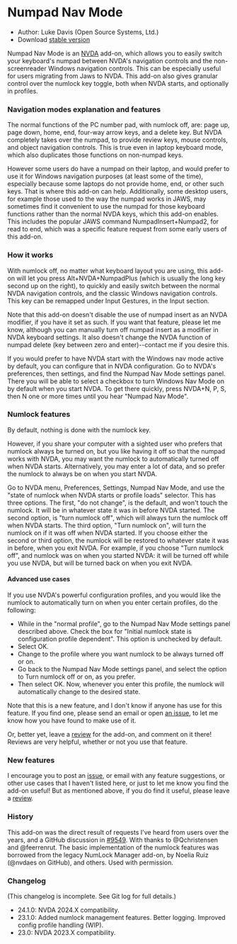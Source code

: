 # Numpad Nav Mode

* Author: Luke Davis (Open Source Systems, Ltd.)
* Download [stable version][1]

Numpad Nav Mode is an [NVDA][2] add-on, which allows you to easily switch your keyboard's numpad between NVDA's navigation controls and the non-screenreader Windows navigation controls. This can be especially useful for users migrating from Jaws to NVDA. This add-on also gives granular control over the numlock key toggle, both when NVDA starts, and optionally in profiles.

### Navigation modes explanation and features

The normal functions of the PC number pad, with numlock off, are: page up, page down, home, end, four-way arrow keys, and a delete key.
But NVDA completely takes over the numpad, to provide review keys, mouse controls, and object navigation controls. This is true even in laptop keyboard mode, which also duplicates those functions on non-numpad keys.

However some users do have a numpad on their laptop, and would prefer to use it for Windows navigation purposes (at least some of the time), especially because some laptops do not provide home, end, or other such keys.  That is where this add-on can help.
Additionally, some desktop users, for example those used to the way the numpad works in JAWS, may sometimes find it convenient to use the numpad for those keyboard functions rather than the normal NVDA keys, which this add-on enables.
This includes the popular JAWS command NumpadInsert+Numpad2, for read to end, which was a specific feature request from some early users of this add-on.

### How it works

With numlock off, no matter what keyboard layout you are using, this add-on will let you press Alt+NVDA+NumpadPlus (which is usually the long key second up on the right), to quickly and easily switch between the normal NVDA navigation controls, and the classic Windows navigation controls. This key can be remapped under Input Gestures, in the Input section.

Note that this add-on doesn't disable the use of numpad insert as an NVDA modifier, if you have it set as such. If you want that feature, please let me know, although you can manually turn off numpad insert as a modifier in NVDA keyboard settings. It also doesn't change the NVDA function of numpad delete (key between zero and enter)--contact me if you desire this.

If you would prefer to have NVDA start with the Windows nav mode active by default, you can configure that in NVDA configuration.  Go to NVDA's preferences, then settings, and find the Numpad Nav Mode settings panel.  There you will be able to select a checkbox to turn Windows Nav Mode on by default when you start NVDA.
To get there quickly, press NVDA+N, P, S, then N one or more times until you hear "Numpad Nav Mode".

### Numlock features

By default, nothing is done with the numlock key.

However, if you share your computer with a sighted user who prefers that numlock always be turned on, but you like having it off so that the numpad works with NVDA, you may want the numlock to automatically turned off when NVDA starts.
Alternatively, you may enter a lot of data, and so prefer the numlock to always be on when you start NVDA.

 Go to NVDA menu, Preferences, Settings, Numpad Nav Mode, and use the "state of numlock when NVDA starts or profile loads" selector. This has three options. The first, "do not change", is the default, and won't touch the numlock. It will be in whatever state it was in before NVDA started.
The second option, is "turn numlock off", which will always turn the numlock off when NVDA starts. The third option, "Turn numlock on", will turn the numlock on if it was off when NVDA started.
If you choose either the second or third option, the numlock will be restored to whatever state it was in before, when you exit NVDA. For example, if you choose "Turn numlock off", and numlock was on when you started NVDA: it will be turned off while you use NVDA, but will be turned back on when you exit NVDA.

#### Advanced use cases

If you use NVDA's powerful configuration profiles, and you would like the numlock to automatically turn on when you enter certain profiles, do the following:
* While in the "normal profile", go to the Numpad Nav Mode settings panel described above. Check the box for "Initial numlock state is configuration profile dependent". This option is unchecked by default.
* Select OK.
* Change to the profile where you want numlock to be always turned off or on.
* Go back to the Numpad Nav Mode settings panel, and select the option to Turn numlock off or on, as you prefer.
* Then select OK. Now, whenever you enter this profile, the numlock will automatically change to the desired state.

Note that this is a new feature, and I don't know if anyone has use for this feature. If you find one, please send an email or open [an issue][3], to let me know how you have found to make use of it.

Or, better yet, leave a [review][4] for the add-on, and comment on it there!
Reviews are very helpful, whether or not you use that feature.

### New features

I encourage you to post an [issue][3], or email with any feature suggestions, or other use cases that I haven't listed here, or just to let me know you find the add-on useful!
But as mentioned above, if you do find it useful, please leave a [review][4].

### History

This add-on was the direct result of requests I've heard from users over the years, and a GitHub discussion in [#9549](https://github.com/nvaccess/nvda/issues/9549). With thanks to @Qchristensen and @feerrenrut.
The basic implementation of the numlock features was borrowed from the legacy NumLock Manager add-on, by Noelia Ruiz (@nvdaes on GitHub), and others. Used with permission.

### Changelog

(This changelog is incomplete. See Git log for full details.)

* 24.1.0: NVDA 2024.X compatibility.
* 23.1.0: Added numlock management features. Better logging. Improved config profile handling (WIP).
* 23.0: NVDA 2023.X compatibility.

[1]: https://www.nvaccess.org/addonStore/legacy?file=numpadNavMode
[2]: https://nvaccess.org/
[3]: https://github.com/opensourcesys/numpadNavMode/issues/new
[4]: https://github.com/nvaccess/addon-datastore/discussions/2630
